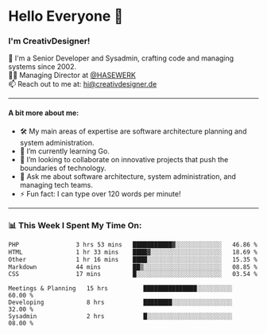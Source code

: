 # Hello Everyone 👋

### I'm CreativDesigner!

🔭 I'm a Senior Developer and Sysadmin, crafting code and managing systems since 2002.  
👨‍💼 Managing Director at [@HASEWERK](https://github.com/HASEWERK)  
📫 Reach out to me at: [hi@creativdesigner.de](mailto:hi@creativdesigner.de)  

---

#### A bit more about me:

- 🛠 My main areas of expertise are software architecture planning and system administration.
- 🌱 I’m currently learning Go.
- 👯 I’m looking to collaborate on innovative projects that push the boundaries of technology.
- 💬 Ask me about software architecture, system administration, and managing tech teams.
- ⚡ Fun fact: I can type over 120 words per minute!  

---

### 📊 **This Week I Spent My Time On:**

<!--START_SECTION:waka-->

```txt
PHP                3 hrs 53 mins   ███████████▓░░░░░░░░░░░░░   46.86 %
HTML               1 hr 33 mins    ████▓░░░░░░░░░░░░░░░░░░░░   18.69 %
Other              1 hr 16 mins    ████░░░░░░░░░░░░░░░░░░░░░   15.35 %
Markdown           44 mins         ██▒░░░░░░░░░░░░░░░░░░░░░░   08.85 %
CSS                17 mins         █░░░░░░░░░░░░░░░░░░░░░░░░   03.54 %
```

<!--END_SECTION:waka-->

```text
Meetings & Planning   15 hrs          ███████████████░░░░░░░░░░   60.00 % 
Developing            8 hrs           ████████░░░░░░░░░░░░░░░░░   32.00 % 
Sysadmin              2 hrs           █░░░░░░░░░░░░░░░░░░░░░░░░   08.00 %

